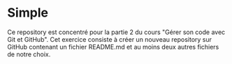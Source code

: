 Simple
======

Ce repository est concentré pour la partie 2 du cours "Gérer son code avec Git et GitHub".
Cet exercice consiste à créer un nouveau repository sur GitHub contenant un fichier README.md et au moins deux autres fichiers de notre choix.
